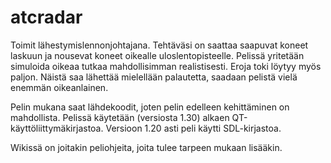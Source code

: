 atcradar
========

Toimit lähestymislennonjohtajana. Tehtäväsi on saattaa saapuvat koneet laskuun
ja nousevat koneet oikealle uloslentopisteelle. Pelissä yritetään simuloida
oikeaa tutkaa mahdollisimman realistisesti. Eroja toki löytyy myös paljon.
Näistä saa lähettää mielellään palautetta, saadaan pelistä vielä enemmän oikeanlainen.

Pelin mukana saat lähdekoodit, joten pelin edelleen kehittäminen on mahdollista.
Pelissä käytetään (versiosta 1.30) alkaen QT-käyttöliittymäkirjastoa. Versioon
1.20 asti peli käytti SDL-kirjastoa.

Wikissä on joitakin peliohjeita, joita tulee tarpeen mukaan lisääkin.
